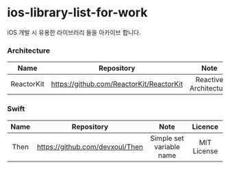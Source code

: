# ios-library-list-for-work
iOS 개발 시 유용한 라이브러리 들을 아카이브 합니다.

### Architecture
| Name | Repository | Note | Licence |
|:------:|:-----------:|:---------:|:---------:|
| ReactorKit | https://github.com/ReactorKit/ReactorKit | Reactive Architecture |  MIT License |


### Swift
| Name | Repository | Note | Licence |
|:------:|:-----------:|:---------:|:---------:|
| Then | https://github.com/devxoul/Then | Simple set variable name |  MIT License |
